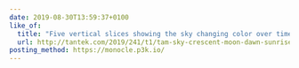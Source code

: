 ```yaml
---
date: 2019-08-30T13:59:37+0100
like_of:
  title: "Five vertical slices showing the sky changing color over time as viewed from Mt. Tam"
  url: http://tantek.com/2019/241/t1/tam-sky-crescent-moon-dawn-sunrise
posting_method: https://monocle.p3k.io/
---
```

